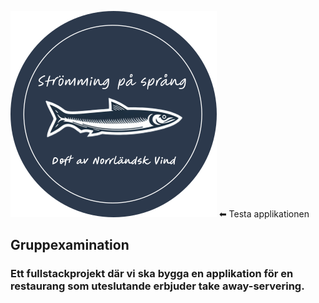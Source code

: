 [![Herring](./takeaway-frontend/takeAwayApp/public/img/rundLogga.svg)](http://herringbucket.s3-website.eu-north-1.amazonaws.com) ⬅ Testa applikationen

## Gruppexamination

### Ett fullstackprojekt där vi ska bygga en applikation för en restaurang som uteslutande erbjuder take away-servering.

